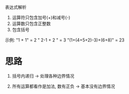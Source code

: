 表达式解析

1. 运算符只包含加号(+)和减号(-)
2. 运算数只包含正整数
3. 包含括号


示例:
        "1 + 1" = 2
        " 2-1 + 2 " = 3
        "(1+(4+5+2)-3)+(6+8)" = 23


# 思路
1. 括号内递归 -> 处理各种边界情况


2. 所有运算都看作是加法, 数有正负 -> 基本没有边界情况
